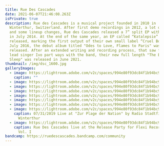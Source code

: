 ```yaml
---
title: Rue Des Cascades
date: 2021-06-07T21:46:08.263Z
isPrivate: true
description: Rue des Cascades is a musical project founded in 2010 in
  Winterthur, Switzerland. After first demo recordings in 2012, a lot of shows
  and some lineup changes, Rue des Cascades released a 7” split EP with Abrassiv
  in July 2014. At the end of the same year, an EP called “Katalepsie” was
  released, marking the first output of their own small label “Cruel Bones”. In
  July 2016, the debut album titled "Odes to Love, Flames to Paris" was
  released. After an extended writing and recording process, that saw former
  lead singer Ivo part ways with the band, their new full length "The Black
  Sleep" was released in June 2021.
thumbnail: /img/dsc_1600.jpg
galleryImages:
  - image: https://lightroom.adobe.com/v2c/spaces/994e80f93dc84f1b94bc9a56de07b584/assets/390753becc74306cb397ed58a67b10b4/revisions/bc3711f5ce234fec91fffeea253cb321/renditions/737036e096328fc74d847217cd4be4d8
    caption: ""
  - image: https://lightroom.adobe.com/v2c/spaces/994e80f93dc84f1b94bc9a56de07b584/assets/a9925d0fd61338b8200f674a82ba187d/revisions/29c70669888d4b4187cdd256de4d742e/renditions/f5f86c05bdd049f9bff90550f415bdb8
  - image: https://lightroom.adobe.com/v2c/spaces/994e80f93dc84f1b94bc9a56de07b584/assets/69c27776bfe836548c13a37dd71ea35c/revisions/193edc49cf914453965261dcd8c08378/renditions/8694026497765b3690c7323889a5cff5
  - image: https://lightroom.adobe.com/v2c/spaces/994e80f93dc84f1b94bc9a56de07b584/assets/cb1580487dcec36c4e32d4b8157db38c/revisions/86d461c6a54e46bab5e2fd46f5b08aa1/renditions/ed2e4ea6b0de03a542969d9718340ca7
  - image: https://lightroom.adobe.com/v2c/spaces/994e80f93dc84f1b94bc9a56de07b584/assets/ab10eac2a65fbf1de1a77ed398278dbb/revisions/acc7ef5f206a4836b5204e323fcd8fbc/renditions/b5ac2ac8f7343180207dc77b2801a342
  - image: https://lightroom.adobe.com/v2c/spaces/994e80f93dc84f1b94bc9a56de07b584/assets/c42c00d2e62e93c830ca551641e9b781/revisions/007893692d484b0bbef1e03ed3167bff/renditions/1cb046832b23a50cf809659fd5acfcbf
  - image: https://lightroom.adobe.com/v2c/spaces/994e80f93dc84f1b94bc9a56de07b584/assets/1c32d3cb5099c6cd041ff03985d52b27/revisions/f2bb2fc82cab4e07acd1c46083ef6839/renditions/25b734fbef66d45ade2f344a6948df79
  - image: https://lightroom.adobe.com/v2c/spaces/994e80f93dc84f1b94bc9a56de07b584/assets/31fc1cb103f0166fd04af07529c36d82/revisions/bef13162bcec4e5ea6169b7df610ee27/renditions/2a8eb65577e2ce485d00eb8c27283b3a
    caption: 07/31/2019 Live at "Zur Plage der Nation" by Radio Stadtfilter, Bäumli
      Winterthur
  - image: https://lightroom.adobe.com/v2c/spaces/994e80f93dc84f1b94bc9a56de07b584/assets/5c284ef2d2a05747b1ebba736cbea437/revisions/7d7ef294335b4db4a68b9c04e66acd7f/renditions/8998eb8baebfc4bcc8d592344cebd556
    caption: Rue Des Cascades live at the Release Party for Flexi Recording Session
      Vol. I
bandcamp: https://ruedescascades.bandcamp.com/community
---
```


